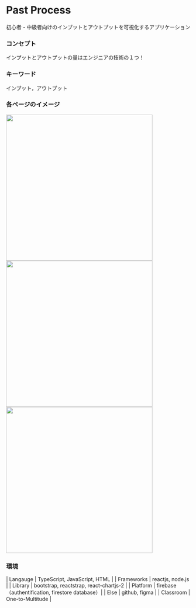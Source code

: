 # Past Process
初心者・中級者向けのインプットとアウトプットを可視化するアプリケーション

### コンセプト
インプットとアウトプットの量はエンジニアの技術の１つ！

### キーワード
インプット，アウトプット

### 各ページのイメージ
<img src="https://github.com/jin237/past_process/blob/main/demo/LoginPage.jpeg" width=400px>
<img src="https://github.com/jin237/past_process/blob/main/demo/MainPage1.jpeg" width=400px>
<img src="https://github.com/jin237/past_process/blob/main/demo/MainPage2.jpeg" width=400px>


### 環境
| Langauge | TypeScript, JavaScript, HTML |
| Frameworks | reactjs, node.js |
| Library | bootstrap, reactstrap, react-chartjs-2 |
| Platform | firebase（authentification, firestore database）|
| Else | github, figma |
| Classroom | One-to-Multitude |


